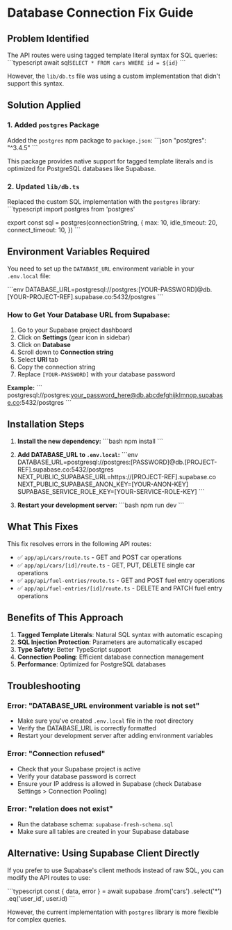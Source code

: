 # Database Connection Fix Guide

## Problem Identified

The API routes were using tagged template literal syntax for SQL queries:
\`\`\`typescript
await sql`SELECT * FROM cars WHERE id = ${id}`
\`\`\`

However, the `lib/db.ts` file was using a custom implementation that didn't support this syntax.

## Solution Applied

### 1. Added `postgres` Package

Added the `postgres` npm package to `package.json`:
\`\`\`json
"postgres": "^3.4.5"
\`\`\`

This package provides native support for tagged template literals and is optimized for PostgreSQL databases like Supabase.

### 2. Updated `lib/db.ts`

Replaced the custom SQL implementation with the `postgres` library:
\`\`\`typescript
import postgres from 'postgres'

export const sql = postgres(connectionString, {
  max: 10,
  idle_timeout: 20,
  connect_timeout: 10,
})
\`\`\`

## Environment Variables Required

You need to set up the `DATABASE_URL` environment variable in your `.env.local` file:

\`\`\`env
DATABASE_URL=postgresql://postgres:[YOUR-PASSWORD]@db.[YOUR-PROJECT-REF].supabase.co:5432/postgres
\`\`\`

### How to Get Your Database URL from Supabase:

1. Go to your Supabase project dashboard
2. Click on **Settings** (gear icon in sidebar)
3. Click on **Database**
4. Scroll down to **Connection string**
5. Select **URI** tab
6. Copy the connection string
7. Replace `[YOUR-PASSWORD]` with your database password

**Example:**
\`\`\`
postgresql://postgres:your_password_here@db.abcdefghijklmnop.supabase.co:5432/postgres
\`\`\`

## Installation Steps

1. **Install the new dependency:**
   \`\`\`bash
   npm install
   \`\`\`

2. **Add DATABASE_URL to `.env.local`:**
   \`\`\`env
   DATABASE_URL=postgresql://postgres:[PASSWORD]@db.[PROJECT-REF].supabase.co:5432/postgres
   NEXT_PUBLIC_SUPABASE_URL=https://[PROJECT-REF].supabase.co
   NEXT_PUBLIC_SUPABASE_ANON_KEY=[YOUR-ANON-KEY]
   SUPABASE_SERVICE_ROLE_KEY=[YOUR-SERVICE-ROLE-KEY]
   \`\`\`

3. **Restart your development server:**
   \`\`\`bash
   npm run dev
   \`\`\`

## What This Fixes

This fix resolves errors in the following API routes:
- ✅ `app/api/cars/route.ts` - GET and POST car operations
- ✅ `app/api/cars/[id]/route.ts` - GET, PUT, DELETE single car operations
- ✅ `app/api/fuel-entries/route.ts` - GET and POST fuel entry operations
- ✅ `app/api/fuel-entries/[id]/route.ts` - DELETE and PATCH fuel entry operations

## Benefits of This Approach

1. **Tagged Template Literals**: Natural SQL syntax with automatic escaping
2. **SQL Injection Protection**: Parameters are automatically escaped
3. **Type Safety**: Better TypeScript support
4. **Connection Pooling**: Efficient database connection management
5. **Performance**: Optimized for PostgreSQL databases

## Troubleshooting

### Error: "DATABASE_URL environment variable is not set"
- Make sure you've created `.env.local` file in the root directory
- Verify the DATABASE_URL is correctly formatted
- Restart your development server after adding environment variables

### Error: "Connection refused"
- Check that your Supabase project is active
- Verify your database password is correct
- Ensure your IP address is allowed in Supabase (check Database Settings > Connection Pooling)

### Error: "relation does not exist"
- Run the database schema: `supabase-fresh-schema.sql`
- Make sure all tables are created in your Supabase database

## Alternative: Using Supabase Client Directly

If you prefer to use Supabase's client methods instead of raw SQL, you can modify the API routes to use:

\`\`\`typescript
const { data, error } = await supabase
  .from('cars')
  .select('*')
  .eq('user_id', user.id)
\`\`\`

However, the current implementation with `postgres` library is more flexible for complex queries.
